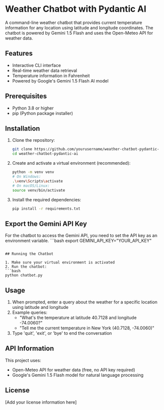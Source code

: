 # Weather Chatbot with Pydantic AI

A command-line weather chatbot that provides current temperature information for any location using latitude and longitude coordinates. The chatbot is powered by Gemini 1.5 Flash and uses the Open-Meteo API for weather data.

## Features

- Interactive CLI interface
- Real-time weather data retrieval
- Temperature information in Fahrenheit
- Powered by Google's Gemini 1.5 Flash AI model

## Prerequisites

- Python 3.8 or higher
- pip (Python package installer)

## Installation

1. Clone the repository:
   ```bash
   git clone https://github.com/yourusername/weather-chatbot-pydantic-ai.git
   cd weather-chatbot-pydantic-ai
   ```

2. Create and activate a virtual environment (recommended):
   ```bash
   python -m venv venv
   # On Windows:
   .\venv\Scripts\activate
   # On macOS/Linux:
   source venv/bin/activate
   ```

3. Install the required dependencies:
   ```bash
   pip install -r requirements.txt
   ```

## Export the Gemini API Key
For the chatbot to access the Gemini API, you need to set the API key as an environment variable.
    ```bash
   export GEMINI_API_KEY="YOUR_API_KEY"
   ```

## Running the Chatbot

1. Make sure your virtual environment is activated
2. Run the chatbot:
   ```bash
   python chatbot.py
   ```

## Usage

1. When prompted, enter a query about the weather for a specific location using latitude and longitude
2. Example queries:
   - "What's the temperature at latitude 40.7128 and longitude -74.0060?"
   - "Tell me the current temperature in New York (40.7128, -74.0060)"
3. Type 'quit', 'exit', or 'bye' to end the conversation

## API Information

This project uses:
- Open-Meteo API for weather data (free, no API key required)
- Google's Gemini 1.5 Flash model for natural language processing

## License

[Add your license information here]